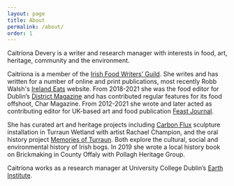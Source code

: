 ```yaml
---
layout: page
title: About
permalink: /about/
order: 1
---
```




Caitríona Devery is a writer and research manager with interests in food, art, heritage, community and the environment. 

Caitríona is a member of the [Irish Food Writers’ Guild](https://www.irishfoodwritersguild.ie/). She writes and has written for a number of online and print publications, most recently Robb Walsh's [Ireland Eats](https://irelandeats.com/) website. From 2018-2021 she was the food editor for Dublin’s [District Magazine](https://districtmagazine.ie/) and has contributed regular features for its food offshoot, Char Magazine. From 2012-2021 she wrote and later acted as contributing editor for UK-based art and food publication [Feast Journal](https://feastjournal.co.uk/).
   
She has curated art and heritage projects including [Carbon Flux](https://rachaelchampion.com/carbon-flux) sculpture installation in Turraun Wetland with artist Rachael Champion, and the oral history project [Memories of Turraun](https://www.facebook.com/turraun/). Both explore the cultural, social and environmental history of Irish bogs. In 2019 she wrote a local history book on Brickmaking in County Offaly with Pollagh Heritage Group. 

Caitríona works as a research manager at University College Dublin’s [Earth Institute](https://www.ucd.ie/earth/). 

